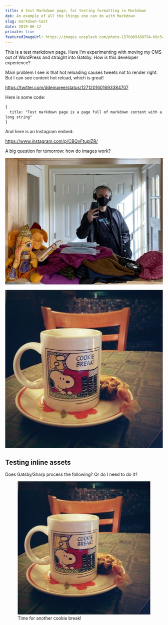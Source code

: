```yaml
---
title: A test Markdown page, for testing formatting in Markdown
dek: An example of all the things one can do with Markdown
slug: markdown-test
date: 2019-06-12
private: true
featuredImageUrl: https://images.unsplash.com/photo-1576089388754-68c54a863b60
---
```


This is a test markdown page. Here I'm experimenting with moving my CMS out of WordPress and straight into Gatsby. How is this developer experience?

Main problem I see is that hot reloading causes tweets not to render right. But I can see content hot reload, which is great!

https://twitter.com/ddemaree/status/1271201601693384707

Here is some code:

```
{
  title: "Test markdown page is a page full of markdown content with a long string"
}
```

And here is an Instagram embed:

https://www.instagram.com/p/CBQvFtupIZR/

A big question for tomorrow: how do images work?

![An image](../assets/images/posts/markdown-test/IMG_3479.jpeg)

![Another fine image](./cookie-break.jpg)

## Testing inline assets

Does Gatsby/Sharp process the following? Or do I need to do it?

<figure>
<img src="./cookie-break.jpg" />
<figcaption>Time for another cookie break!</figcaption>
</figure>